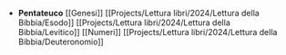 - **Pentateuco**
[[Genesi]]
[[Projects/Lettura libri/2024/Lettura della Bibbia/Esodo]]
[[Projects/Lettura libri/2024/Lettura della Bibbia/Levitico]]
[[Numeri]]
[[Projects/Lettura libri/2024/Lettura della Bibbia/Deuteronomio]]
